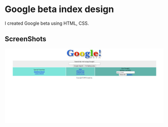 # Google beta index design
I created Google beta using HTML, CSS.
## ScreenShots
![fotoya gitmek](./screenShots/Ekran%20Al%C4%B1nt%C4%B1s%C4%B1.PNG)